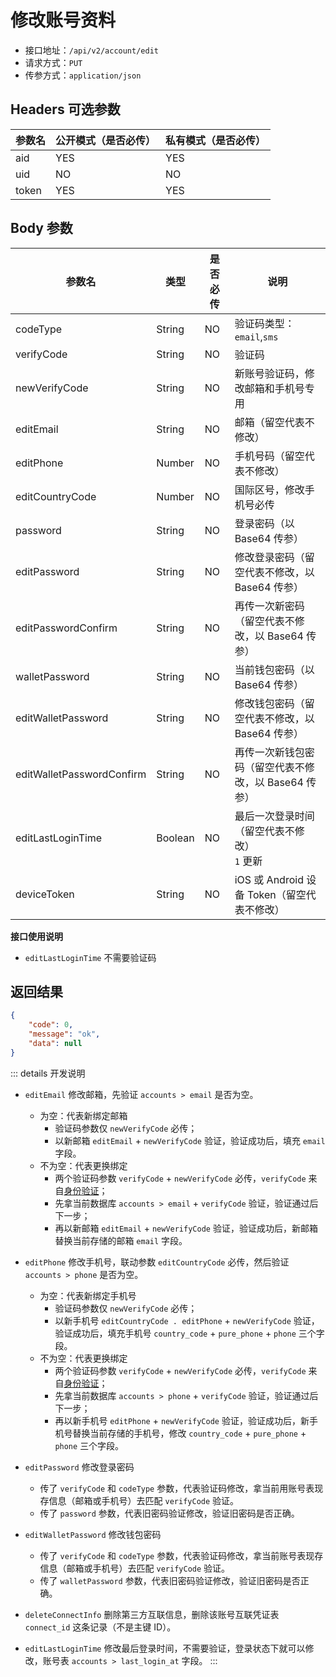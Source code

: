 # 修改账号资料

- 接口地址：`/api/v2/account/edit`
- 请求方式：`PUT`
- 传参方式：`application/json`

## Headers 可选参数

| 参数名 | 公开模式（是否必传） | 私有模式（是否必传） |
| --- | --- | --- |
| aid | YES | YES |
| uid | NO | NO |
| token | YES | YES |

## Body 参数

| 参数名 | 类型 | 是否必传 | 说明 |
| --- | --- | --- | --- |
| codeType | String | NO | 验证码类型：`email`,`sms` |
| verifyCode | String | NO | 验证码 |
| newVerifyCode | String | NO | 新账号验证码，修改邮箱和手机号专用 |
| editEmail | String | NO | 邮箱（留空代表不修改） |
| editPhone | Number | NO | 手机号码（留空代表不修改） |
| editCountryCode | Number | NO | 国际区号，修改手机号必传 |
| password | String | NO | 登录密码（以 Base64 传参） |
| editPassword | String | NO | 修改登录密码（留空代表不修改，以 Base64 传参） |
| editPasswordConfirm | String | NO | 再传一次新密码（留空代表不修改，以 Base64 传参） |
| walletPassword | String | NO | 当前钱包密码（以 Base64 传参） |
| editWalletPassword | String | NO | 修改钱包密码（留空代表不修改，以 Base64 传参） |
| editWalletPasswordConfirm | String | NO | 再传一次新钱包密码（留空代表不修改，以 Base64 传参） |
| editLastLoginTime | Boolean | NO | 最后一次登录时间（留空代表不修改）<br>`1` 更新 |
| deviceToken | String | NO | iOS 或 Android 设备 Token（留空代表不修改） |

**接口使用说明**

- `editLastLoginTime` 不需要验证码

## 返回结果

```json
{
    "code": 0,
    "message": "ok",
    "data": null
}
```

::: details 开发说明
- `editEmail` 修改邮箱，先验证 `accounts > email` 是否为空。
    - 为空：代表新绑定邮箱
        - 验证码参数仅 `newVerifyCode` 必传；
        - 以新邮箱 `editEmail` + `newVerifyCode` 验证，验证成功后，填充 `email` 字段。
    - 不为空：代表更换绑定
        - 两个验证码参数 `verifyCode` + `newVerifyCode` 必传，`verifyCode` 来自[身份验证](verify-identity.md)；
        - 先拿当前数据库 `accounts > email` + `verifyCode` 验证，验证通过后下一步；
        - 再以新邮箱 `editEmail` + `newVerifyCode` 验证，验证成功后，新邮箱替换当前存储的邮箱 `email` 字段。

- `editPhone` 修改手机号，联动参数 `editCountryCode` 必传，然后验证 `accounts > phone` 是否为空。
    - 为空：代表新绑定手机号
        - 验证码参数仅 `newVerifyCode` 必传；
        - 以新手机号 `editCountryCode . editPhone` + `newVerifyCode` 验证，验证成功后，填充手机号 `country_code` + `pure_phone` + `phone` 三个字段。
    - 不为空：代表更换绑定
        - 两个验证码参数 `verifyCode` + `newVerifyCode` 必传，`verifyCode` 来自[身份验证](verify-identity.md)；
        - 先拿当前数据库 `accounts > phone` + `verifyCode` 验证，验证通过后下一步；
        - 再以新手机号 `editPhone` + `newVerifyCode` 验证，验证成功后，新手机号替换当前存储的手机号，修改 `country_code` + `pure_phone` + `phone` 三个字段。

- `editPassword` 修改登录密码
    - 传了 `verifyCode` 和 `codeType` 参数，代表验证码修改，拿当前用账号表现存信息（邮箱或手机号）去匹配 `verifyCode` 验证。
    - 传了 `password` 参数，代表旧密码验证修改，验证旧密码是否正确。

- `editWalletPassword` 修改钱包密码
    - 传了 `verifyCode` 和 `codeType` 参数，代表验证码修改，拿当前账号表现存信息（邮箱或手机号）去匹配 `verifyCode` 验证。
    - 传了 `walletPassword` 参数，代表旧密码验证修改，验证旧密码是否正确。

- `deleteConnectInfo` 删除第三方互联信息，删除该账号互联凭证表 `connect_id` 这条记录（不是主键 ID）。

- `editLastLoginTime` 修改最后登录时间，不需要验证，登录状态下就可以修改，账号表 `accounts > last_login_at` 字段。
:::